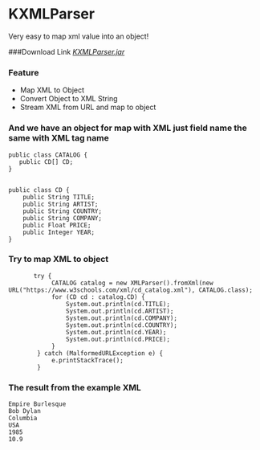 # KXMLParser
Very easy to map xml value into an object!

###Download Link
[_KXMLParser.jar_](KXMLParser.jar)

### Feature 
- Map XML to Object
- Convert Object to XML String
- Stream XML from URL and map to object

### And we have an object for map with XML just field name the same with XML tag name

```
public class CATALOG {
   public CD[] CD;
}

```

```

public class CD {
    public String TITLE;
    public String ARTIST;
    public String COUNTRY;
    public String COMPANY;
    public Float PRICE;
    public Integer YEAR;
}

```

### Try to map XML to object

```
       try {
            CATALOG catalog = new XMLParser().fromXml(new URL("https://www.w3schools.com/xml/cd_catalog.xml"), CATALOG.class);
            for (CD cd : catalog.CD) {
                System.out.println(cd.TITLE);
                System.out.println(cd.ARTIST);
                System.out.println(cd.COMPANY);
                System.out.println(cd.COUNTRY);
                System.out.println(cd.YEAR);
                System.out.println(cd.PRICE);
            }
        } catch (MalformedURLException e) {
            e.printStackTrace();
        }
```

### The result from the example XML

```
Empire Burlesque
Bob Dylan
Columbia
USA
1985
10.9

```
